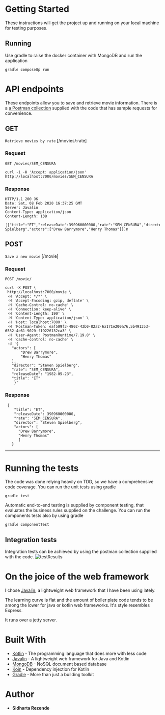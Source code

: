 # Getting Started

These instructions will get the project up and running on your local machine for testing purposes. 

## Running

Use gradle to raise the docker container with MongoDB and run the application

```
gradle composeUp run
```

# API endpoints

These endpoints allow you to save and retrieve movie information.
There is a [a Postman collection](https://github.com/the-sidh/zmovies/blob/master/postman/THESIDH.postman_collection.json) supplied with the code that has sample requests for convenience.

## GET
`Retrieve movies by rate` [/movies/:rate]<br/>
### Request

`GET /movies/SEM_CENSURA`

    curl -i -H 'Accept: application/json' http://localhost:7000/movies/SEM_CENSURA

### Response

    HTTP/1.1 200 OK
    Date: Sat, 08 Feb 2020 16:37:25 GMT
    Server: Javalin
    Content-Type: application/json
    Content-Length: 138

    [{"title":"ET","releaseDate":390960000000,"rate":"SEM_CENSURA","director":"Steven Spielberg","actors":["Drew Barrymore","Henry Thomas"]}]n
## POST
`Save a new movie` [/movie] <br/>
### Request

`POST /movie/`

    curl -X POST \
     http://localhost:7000/movie \
     -H 'Accept: */*' \
     -H 'Accept-Encoding: gzip, deflate' \
     -H 'Cache-Control: no-cache' \
     -H 'Connection: keep-alive' \
     -H 'Content-Length: 190' \
     -H 'Content-Type: application/json' \
     -H 'Host: localhost:7000' \
     -H 'Postman-Token: eaf509f3-4802-43b0-82a2-6a171e200a76,5b491353-6532-4e61-9020-f19226132ca3' \
     -H 'User-Agent: PostmanRuntime/7.19.0' \
     -H 'cache-control: no-cache' \
     -d '{
       "actors": [
           "Drew Barrymore",
           "Henry Thomas"
       ],
       "director": "Steven Spielberg",
       "rate": "SEM_CENSURA",
       "releaseDate": "1982-05-23",
       "title": "ET"
        }'

### Response

     {
        "title": "ET",
        "releaseDate": 390960000000,
        "rate": "SEM_CENSURA",
        "director": "Steven Spielberg",
        "actors": [
          "Drew Barrymore",
          "Henry Thomas"
          ]
       }
___

# Running the tests

The code was done relying heavily on TDD, so we have a comprehensive code coverage.
You can run the unit tests using gradle
```
gradle test
```
Automatic end-to-end testing is supplied by component testing, that evaluates the business rules supplied on the challenge. You can run the components tests also by using gradle
```
gradle componentTest
```

## Integration tests

Integration tests can be achieved by using the postman collection supplied with the code.
![testResults](https://github.com/the-sidh/zmovies/blob/master/testsuccess.png)
# On the joice of the web framework

I chose [Javalin](http://https://javalin.io/), a lightweight web framework that I have been using lately. 

The learning curve is flat and the amount of boiler plate code tends to be among the lower for java or kotlin web frameworks. 
It's style resembles Express.

It runs over a jetty server.

# Built With

* [Kotlin](https://kotlinlang.org/) - The programming language that does more with less code
* [Javalin](http://https://javalin.io/) - A lightweight web framework for Java and Kotlin
* [MongoDB](https://www.mongodb.com/) - NoSQL document based database
* [Koin](https://insert-koin.io/) - Dependency injection for Kotlin
* [Gradle](https://gradle.org/) - More than just a building toolkit

# Author

* **Sidharta Rezende** 



